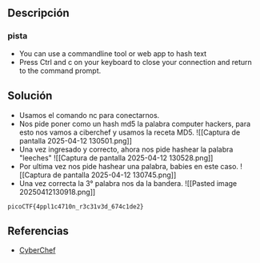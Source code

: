 
## Descripción 


### pista

- You can use a commandline tool or web app to hash text
- Press Ctrl and c on your keyboard to close your connection and return to the command prompt.
## Solución

- Usamos el comando nc para conectarnos.
- Nos pide poner como un hash md5 la palabra computer hackers, para esto nos vamos a ciberchef y usamos la receta MD5.
![[Captura de pantalla 2025-04-12 130501.png]]
- Una vez ingresado y correcto, ahora nos pide hashear la palabra "leeches"
![[Captura de pantalla 2025-04-12 130528.png]]
- Por ultima vez nos pide hashear una palabra, babies en este caso.
![[Captura de pantalla 2025-04-12 130745.png]]
- Una vez correcta la 3° palabra nos da la bandera.
![[Pasted image 20250412130918.png]]



```
picoCTF{4ppl1c4710n_r3c31v3d_674c1de2}
```

## Referencias

- [CyberChef](https://cyberchef.org/)